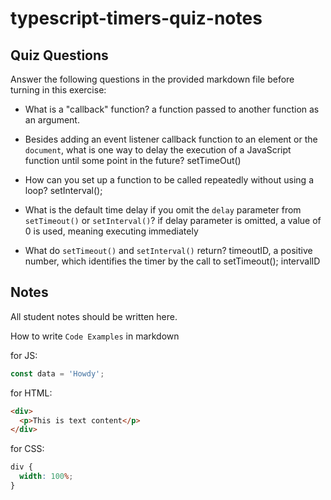 # typescript-timers-quiz-notes

## Quiz Questions

Answer the following questions in the provided markdown file before turning in this exercise:

- What is a "callback" function?
  a function passed to another function as an argument.

- Besides adding an event listener callback function to an element or the `document`, what is one way to delay the execution of a JavaScript function until some point in the future?
  setTimeOut()

- How can you set up a function to be called repeatedly without using a loop?
  setInterval();

- What is the default time delay if you omit the `delay` parameter from `setTimeout()` or `setInterval()`?
  if delay parameter is omitted, a value of 0 is used, meaning executing immediately

- What do `setTimeout()` and `setInterval()` return?
  timeoutID, a positive number, which identifies the timer by the call to setTimeout();
  intervalID

## Notes

All student notes should be written here.

How to write `Code Examples` in markdown

for JS:

```javascript
const data = 'Howdy';
```

for HTML:

```html
<div>
  <p>This is text content</p>
</div>
```

for CSS:

```css
div {
  width: 100%;
}
```
